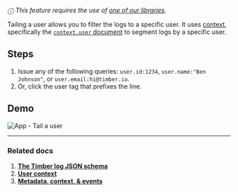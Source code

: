 *ⓘ This feature requires the use of [one of our libraries](/docs/languages).*

Tailing a user allows you to filter the logs to a specific user. It uses [context](/docs/concepts/metadata-context-and-events), specifically the [`context.user` document](/docs/concepts/the-timber-log-event-schema/contexts/user-context) to segment logs by a specific user.


## Steps

1. Issue any of the following queries: `user.id:1234`, `user.name:"Ben Johnson"`,
   or `user.email:hi@timber.io`.
2. Or, click the user tag that prefixes the line.


## Demo

![App - Tail a user](//images.contentful.com/h6vh38q7qvzk/xeNSQHY7DwsguSCcQswGe/0602f6b300140dc817cafd54b51ef02c/Screen_Recording_2017-08-12_at_12.49_PM.gif)

---

### Related docs

1. [**The Timber log JSON schema**](/docs/concepts/log-json-schema)
2. [**User context**](/docs/concepts/log-json-schema/contexts/user)
3. [**Metadata, context, & events**](/docs/concepts/metadata-context-and-events)
